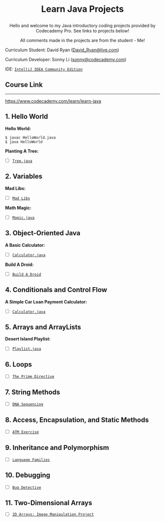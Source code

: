 # <p style="text-align: center;">Learn Java Projects

<p style="text-align: center;">Hello and welcome to my Java introductory coding projects provided by Codecademy Pro. See links to projects below!

<p style="text-align: center;">All comments made in the projects are from the student - Me!

Curriculum Student: David Ryan
(David_Ryan@live.com)

Curriculum Developer: Sonny Li (sonny@codecademy.com)

IDE: [`IntelliJ IDEA Community Edition`](https://www.jetbrains.com/idea/)


<!-- links to social media accounts -->

## Course Link
---
https://www.codecademy.com/learn/learn-java

## 1. Hello World

**Hello World:**
```
$ javac HelloWorld.java
$ java HelloWorld
```

**Planting A Tree:**
- [ ] [`Tree.java`](https://github.com/DavidChandlerR/-Codecademy-Beginner-Java-/tree/main/1-Planting-a-Tree/Planting%20A%20Tree/src) 
## 2. Variables ##

**Mad Libs:**
- [ ] [`Mad Libs`](https://github.com/DavidChandlerR/-Codecademy-Beginner-Java-/tree/main/2-Mad-Libs/Mad%20Libs/src)

**Math Magic:**
- [ ] [`Magic.java`](https://github.com/DavidChandlerR/-Codecademy-Beginner-Java-/tree/main/2-Math-Magic/src)

## 3. Object-Oriented Java

**A Basic Calculator:**

- [ ] [`Calculator.java`](https://github.com/DavidChandlerR/-Codecademy-Beginner-Java-/tree/main/3-A-Basic-Calculator/A%20Basic%20Calculator/src)

**Build A Droid:**

- [ ] [`Build A Droid`](https://github.com/DavidChandlerR/-Codecademy-Beginner-Java-/tree/main/3-Build-A-Droid/Build%20A%20Droid/src)

## 4. Conditionals and Control Flow

**A Simple Car Loan Payment Calculator:**

- [ ] [`Calculator.java`](https://github.com/DavidChandlerR/-Codecademy-Beginner-Java-/tree/main/4-A-Simple-Loan-Payment-Calculator/A%20Simple%20Car%20Loan%20Payment%20Calculator/src)

## 5. Arrays and ArrayLists

**Desert Island Playlist:**

- [ ] [`Playlist.java`](https://github.com/DavidChandlerR/-Codecademy-Beginner-Java-/tree/main/5-Arrays-ArrayLists/Desert%20Island%20Playlist/src)
## 6. Loops

- [ ] [`The Prime Directive`](https://github.com/DavidChandlerR/-Codecademy-Beginner-Java-/tree/main/6-Loops/The%20Prime%20Directive/src)

## 7. String Methods

- [ ] [`DNA Sequencing`](https://github.com/DavidChandlerR/-Codecademy-Beginner-Java-/tree/main/7-String-Methods/DNA%20Sequencing/src)

## 8. Access, Encapsulation, and Static Methods

- [ ] [`ATM Exercise`](https://github.com/DavidChandlerR/-Codecademy-Beginner-Java-/tree/main/8-Access-Encapsulation-and-Static-Methods/ATM/src)

## 9. Inheritance and Polymorphism

- [ ] [`Language Families`](https://github.com/DavidChandlerR/-Codecademy-Beginner-Java-/blob/main/9-Inheritance-and-Polymorphism/Language%20Families/src/Language.java
)

## 10. Debugging

- [ ] [`Bug Detective`](https://github.com/DavidChandlerR/-Codecademy-Beginner-Java-/tree/main/10-Debugging/Bug%20Detective/src)

## 11. Two-Dimensional Arrays

- [ ] [`2D Arrays: Image Manipulation Project`](https://github.com/DavidChandlerR/-Codecademy-Beginner-Java-/tree/main/11-Two-Dimentional-Arrays/Arrays%20Image%20Manipulation%20Project/src)

